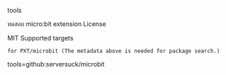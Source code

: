 tools

ทดสอบ micro:bit extension
License

MIT
Supported targets

    for PXT/microbit (The metadata above is needed for package search.)

tools=github:serversuck/microbit
